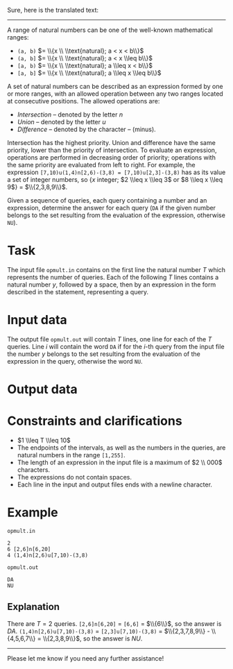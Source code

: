 Sure, here is the translated text:

---

A range of natural numbers can be one of the well-known mathematical ranges:
* `(a, b)` $= \\{x \\ \\text{natural}; a < x < b\\}$
* `(a, b]` $= \\{x \\ \\text{natural}; a < x \\leq b\\}$
* `[a, b)` $= \\{x \\ \\text{natural}; a \\leq x < b\\}$
* `[a, b]` $= \\{x \\ \\text{natural}; a \\leq x \\leq b\\}$

A set of natural numbers can be described as an expression formed by one or more ranges, with an allowed operation between any two ranges located at consecutive positions. The allowed operations are:
* *Intersection* – denoted by the letter $n$
* *Union* – denoted by the letter $u$
* *Difference* – denoted by the character $\text{–}$ (minus).

Intersection has the highest priority. Union and difference have the same priority, lower than the priority of intersection. To evaluate an expression, operations are performed in decreasing order of priority; operations with the same priority are evaluated from left to right.
For example, the expression `[7,10)u(1,4)n[2,6)-(3,8) = [7,10)u[2,3]-(3,8)` has as its value a set of integer numbers, so {$x$ integer; $2 \\leq x \\leq 3$ or $8 \\leq x \\leq 9$} = $\\{2,3,8,9\\}$.

Given a sequence of queries, each query containing a number and an expression, determine the answer for each query (`DA` if the given number belongs to the set resulting from the evaluation of the expression, otherwise `NU`).

# Task

The input file `opmult.in` contains on the first line the natural number $T$ which represents the number of queries. Each of the following $T$ lines contains a natural number $y$, followed by a space, then by an expression in the form described in the statement, representing a query.

# Input data

The output file `opmult.out` will contain $T$ lines, one line for each of the $T$ queries. Line $i$ will contain the word `DA` if for the $i$-th query from the input file the number $y$ belongs to the set resulting from the evaluation of the expression in the query, otherwise the word `NU`.

# Output data

# Constraints and clarifications

* $1 \\leq T \\leq 10$
* The endpoints of the intervals, as well as the numbers in the queries, are natural numbers in the range `[1,255]`.
* The length of an expression in the input file is a maximum of $2 \\ 000$ characters.
* The expressions do not contain spaces.
* Each line in the input and output files ends with a newline character.

# Example

`opmult.in`
```
2
6 [2,6]n[6,20]
4 (1,4)n[2,6)u[7,10)-(3,8)
```

`opmult.out`
```
DA
NU
```

## Explanation

There are $T=2$ queries.
`[2,6]n[6,20]` = `[6,6]` = $\\{6\\}$, so the answer is $DA$.
`(1,4)n[2,6)u[7,10)-(3,8)` = `[2,3]u[7,10)-(3,8)` = $\\{2,3,7,8,9\\} - \\{4,5,6,7\\} = \\{2,3,8,9\\}$, so the answer is $NU$.

---

Please let me know if you need any further assistance!